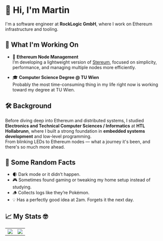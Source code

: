 # 👋 Hi, I'm Martin

I'm a software engineer at **RockLogic GmbH**, where I work on Ethereum infrastructure and tooling.

## 🚀 What I'm Working On

- 🧱 **Ethereum Node Management**  
  I’m developing a lightweight version of [Stereum](https://github.com/stereum-dev), focused on simplicity, performance, and managing multiple nodes more efficiently.

- 🎓 **Computer Science Degree @ TU Wien**  
  Probably the most time-consuming thing in my life right now is working toward my degree at TU Wien.

## 🛠️ Background

Before diving deep into Ethereum and distributed systems, I studied **Electronics and Technical Computer Sciences / Informatics** at **HTL Hollabrunn**, where I built a strong foundation in **embedded systems development** and low-level programming.  
From blinking LEDs to Ethereum nodes — what a journey it's been, and there's so much more ahead.

## 🎲 Some Random Facts

- 🌒 Dark mode or it didn’t happen.
- 🎮 Sometimes found gaming or tweaking my home setup instead of studying.
- 🪵 Collects logs like they’re Pokémon.
- 💡 Has a perfectly good idea at 2am. Forgets it the next day.

## 📈 My Stats 🤓
<p align="center">
  <table>
    <tr>
      <td><img src="http://platajs.at/api/github_top_langs" /></td>
      <td><img src="http://platajs.at/api/github_stats" /></td>
    </tr>
  </table>
</p>

